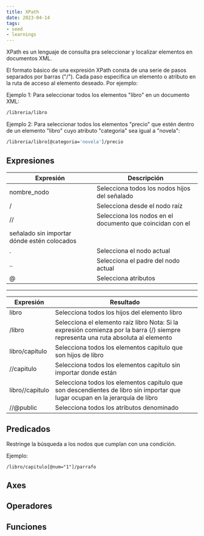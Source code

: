 ```yaml
---
title: XPath
date: 2023-04-14
tags:
- seed
- learnings
---
```


XPath es un lenguaje de consulta pra seleccionar y localizar elementos en documentos XML.

El formato básico de una expresión XPath consta de una serie de pasos separados por barras ("/"). Cada paso especifica un elemento o atributo en la ruta de acceso al elemento deseado. Por ejemplo:

Ejemplo 1: Para seleccionar todos los elementos "libro" en un documento XML:

```bash
/libreria/libro
```

Ejemplo 2: Para seleccionar todos los elementos "precio" que estén dentro de un elemento "libro" cuyo atributo "categoria" sea igual a "novela":

```bash
/libreria/libro[@categoria='novela']/precio
```

## Expresiones

| Expresión                                   | Descripción                                               |
|---------------------------------------------|-----------------------------------------------------------|
| nombre_nodo                                 | Selecciona todos los nodos hijos del señalado             |
| /                                           | Selecciona desde el nodo raíz                             |
| //                                          | Selecciona los nodos en el documento que coincidan con el |
| señalado sin importar dónde estén colocados |
| .                                           | Selecciona el nodo actual                                 |
| ..                                          | Selecciona el padre del nodo actual                       |
| @                                           | Selecciona atributos                                      |

***

| Expresión       | Resultado                                                                                                                          |
|-----------------|------------------------------------------------------------------------------------------------------------------------------------|
| libro           | Selecciona todos los hijos del elemento libro                                                                                      |
| /libro          | Selecciona el elemento raíz libro Nota: Si la expresión comienza por la barra (/) siempre representa una ruta absoluta al elemento |
| libro/capitulo  | Selecciona todos los elementos capitulo que son hijos de libro                                                                     |
| //capitulo      | Selecciona todos los elementos capitulo sin importar donde están                                                                   |
| libro//capitulo | Selecciona todos los elementos capitulo que son descendientes de libro sin importar que lugar ocupan en la jerarquía de libro      |
| //@public       | Selecciona todos los atributos denominado                                                                                          |
## Predicados

Restringe la búsqueda a los nodos que cumplan con una condición.

Ejemplo:

```bas
/libro/capitulo[@num="1"]/parrafo
```


## Axes

## Operadores

## Funciones


